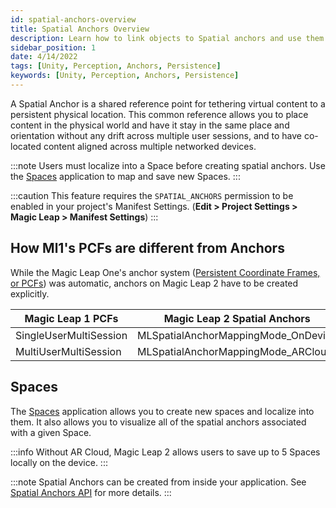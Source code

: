 ```yaml
---
id: spatial-anchors-overview
title: Spatial Anchors Overview
description: Learn how to link objects to Spatial anchors and use them to create persistent content.
sidebar_position: 1
date: 4/14/2022
tags: [Unity, Perception, Anchors, Persistence]
keywords: [Unity, Perception, Anchors, Persistence]
---
```


A Spatial Anchor is a shared reference point for tethering virtual content to a persistent physical location. This common reference allows you to place content in the physical world and have it stay in the same place and orientation without any drift across multiple user sessions, and to have co-located content aligned across multiple networked devices.


:::note
Users must localize into a Space before creating spatial anchors. Use the [Spaces](docs/guides/features/spaces/spaces-tool.md) application to map and save new Spaces.
:::

:::caution
This feature requires the `SPATIAL_ANCHORS` permission to be enabled in your project's Manifest Settings. (**Edit > Project Settings > Magic Leap > Manifest Settings**)
:::

## How Ml1's PCFs are different from Anchors

While the Magic Leap One's anchor system ([Persistent Coordinate Frames, or PCFs](https://ml1-developer.magicleap.com/en-us/learn/guides/persistent-coordinate-frames)) was automatic, anchors on Magic Leap 2 have to be created explicitly.

| Magic Leap 1 PCFs               | Magic Leap 2 Spatial Anchors                 |
| ---------------------- | ----------------------------------- |
| SingleUserMultiSession | MLSpatialAnchorMappingMode_OnDevice |
| MultiUserMultiSession  | MLSpatialAnchorMappingMode_ARCloud  |

## Spaces

The [Spaces](docs/guides/features/spaces/spaces-tool.md) application allows you to create new spaces and localize into them. It also allows you to visualize all of the spatial anchors associated with a given Space.

:::info
Without AR Cloud, Magic Leap 2 allows users to save up to 5 Spaces locally on the device.
:::

:::note
Spatial Anchors can be created from inside your application. See [Spatial Anchors API](/versioned_docs/version-02-Aug-2023/guides/unity/perception/anchors/spatial-anchors-api.md) for more details.
:::


